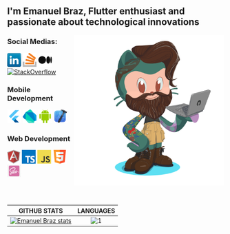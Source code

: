 <h2>I'm Emanuel Braz, Flutter enthusiast and passionate about technological innovations </h2>
  
  
  <img src="myoctocat.png" alt="Meu OctoCat" align="right" height="350" align="right"/>


### Social Medias:

[![LinkedIn](icons/linkedin.png)](https://www.linkedin.com/in/emanuel-braz/)
[![LinkedIn](icons/stackoverflow.png)](https://stackoverflow.com/users/8109088/emanuel-braz)
[![LinkedIn](icons/medium.png)](https://medium.com/@fastencoding)  
[![StackOverflow](https://stackoverflow-badge.vercel.app/?userID=8109088)](https://stackoverflow.com/users/8109088/hamiltonpharmd)

### Mobile Development  
<a href="https://flutter.dev/" title="Flutter"><img src="icons/flutter.png" /></a>
<a href="https://dart.dev/" title="Dart"><img src="icons/dartlang.png" /></a>
<a href="#" title="Dart"><img src="icons/android-studio.png" /></a>
<a href="#" title="Dart"><img src="icons/xcode.png" /></a>
<br/>
### Web Development  
<a href="https://angular.io/" title="Angular"><img src="icons/angular.png" /></a>
<a href="https://www.typescriptlang.org/" title="TypeScript"><img src="icons/typescript.png" /></a>
<a href="https://en.wikipedia.org/wiki/JavaScript" title="JavaScript"><img src="icons/javascript.png" /></a>
<a href="" title="JavaScript"><img src="icons/html5.png" /></a>
<a href="" title="JavaScript"><img src="icons/scss.png" /></a>

<br/>
<br/>

|GITHUB STATS|LANGUAGES|
|:---:|:---:|
|[![Emanuel Braz stats](https://github-readme-stats.vercel.app/api?username=emanuel-braz&theme=midnight-purple&show_icons=true&count_private=true)](https://github.com/emanuel-braz/github-readme-stats)|![1](https://github-readme-stats.vercel.app/api/top-langs/?username=emanuel-braz&theme=midnight-purple&layout=compact&langs_count=8)
